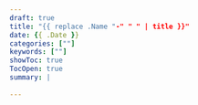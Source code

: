 ```yaml
---
draft: true
title: "{{ replace .Name "-" " " | title }}"
date: {{ .Date }}
categories: [""]
keywords: [""]
showToc: true
TocOpen: true
summary: |
  
---
```


